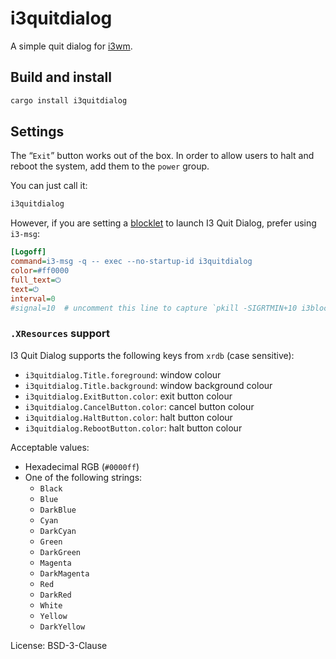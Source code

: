 # i3quitdialog

A simple quit dialog for [i3wm](https://i3wm.org/).

## Build and install

```sh
cargo install i3quitdialog
```

## Settings

The “`Exit`” button works out of the box. In order to allow users to halt and
reboot the system, add them to the `power` group.

You can just call it:

```sh
i3quitdialog
```

However, if you are setting a
[blocklet](https://vivien.github.io/i3blocks/#_i3blocks_properties) to launch
I3 Quit Dialog, prefer using `i3-msg`:

```ini
[Logoff]
command=i3-msg -q -- exec --no-startup-id i3quitdialog
color=#ff0000
full_text=⏻
text=⏻
interval=0
#signal=10  # uncomment this line to capture `pkill -SIGRTMIN+10 i3blocks`
```

### `.XResources` support

I3 Quit Dialog supports the following keys from `xrdb` (case sensitive):

- `i3quitdialog.Title.foreground`: window colour
- `i3quitdialog.Title.background`: window background colour
- `i3quitdialog.ExitButton.color`: exit button colour
- `i3quitdialog.CancelButton.color`: cancel button colour
- `i3quitdialog.HaltButton.color`: halt button colour
- `i3quitdialog.RebootButton.color`: halt button colour

Acceptable values:

- Hexadecimal RGB (`#0000ff`)
- One of the following strings:
    - `Black`
    - `Blue`
    - `DarkBlue`
    - `Cyan`
    - `DarkCyan`
    - `Green`
    - `DarkGreen`
    - `Magenta`
    - `DarkMagenta`
    - `Red`
    - `DarkRed`
    - `White`
    - `Yellow`
    - `DarkYellow`

License: BSD-3-Clause
